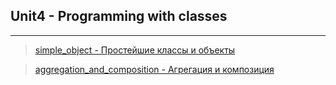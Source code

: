 ## Unit4 - Programming with classes
***
> [simple_object - Простейшие классы и объекты](https://github.com/alekseykravtchuk/Task_EpamTrainingCenter/tree/master/src/by/krava/etc/unit4/simple_object)

>[aggregation_and_composition - Агрегация и композиция](https://github.com/alekseykravtchuk/Task_EpamTrainingCenter/tree/master/src/by/krava/etc/unit4/aggregation_and_composition)
